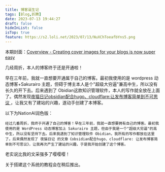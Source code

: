 ```yaml
---
title: 博客诞生记
tags: [Blog,折腾]
date: 2023-07-13 19:44:27
draft: false
hideInList: false
isTop: true
feature: https://s2.loli.net/2023/07/13/NuXChToeafbYns5.png
---
```


本期封面：[Coverview - Creating cover images for your blogs is now super easy](https://coverview.vercel.app/)

几经周折，本人的博客终于还是开通啦！

早在三年前，我就一直想要开通属于自己的博客。最初我使用的是 wordpress 动态博客+Sakurairo 主题，但碍于博主本人是个"超级大穷逼"兼高中生，所以没有长久的开下去。后来遇到了 Obidian这款知识管理软件，本人的写作就全放在上面了。偶然发现[夜猫日记](https://lillianwho.com/)[obsidian配合hugo、cloudflare:让发布博客简单到不可思议 ](https://lillianwho.com/posts/obsidian-hugo-cloudflare/)，让我又有了建站的兴趣，遂动手创建了本博客。

以下为NationAI润色版：

	经过几番周折，我终于开通了自己的博客！早在三年前，我就一直想要拥有自己的博客。最初我使用的是 WordPress 动态博客加上 Sakurairo 主题，但由于我是一个"超级大穷逼"的高中生，所以没有坚持下去。后来我遇到了知识管理软件 Obidian，我所有的写作都放在这里了。后来偶然发现了 夜猫日记 的文章《obsidian配合hugo、cloudflare: 让发布博客简单到不可思议》，让我再次产生了建站的兴趣，于是我开始创建了这个博客。

老实说比我的文采强多了嘤嘤嘤！


关于搭建这个系统的教程会在稍后推出。